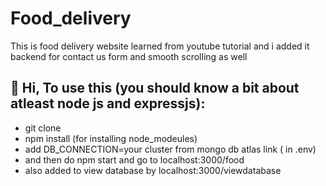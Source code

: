 # Food_delivery

This is food delivery website learned from youtube tutorial and i added it backend for contact us form and smooth scrolling as well 

## 👋 Hi, To use this (you should know a bit about atleast node js and expressjs):
- git clone
- npm install (for installing node_modeules)
- add DB_CONNECTION=your cluster from mongo db atlas link  ( in .env)
- and then do npm start and go to localhost:3000/food
- also added to view database  by localhost:3000/viewdatabase

